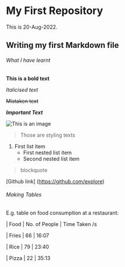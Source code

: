 # My First Repository
This is 20-Aug-2022. 
## Writing my first Markdown file

###### What I have learnt

**This is a bold text**

*Italicised text*

~~Mistaken text~~

***Important Text***

![This is an image](https://myoctocat.com/assets/images/base-octocat.svg)

> Those are styling texts 

1. First list item
   - First nested list item
    - Second nested list item

> blockquote 

[Github link] (https://github.com/explore)

###### Making Tables 

E.g. table on food consumption at a restaurant:

 | Food   | No. of People   | Time Taken /s

 | Fries  | 66              | 16:07

 | Rice   | 79              | 23:40 
 
 | Pizza  | 22              | 35:13

